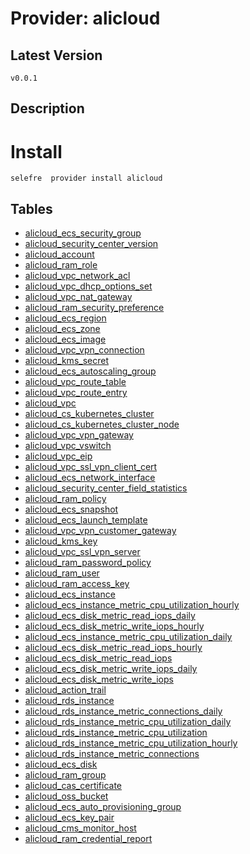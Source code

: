 # Provider: alicloud

## Latest Version 

```
v0.0.1
```
## Description 


# Install 

```
selefre  provider install alicloud
```


## Tables 

- [alicloud_ecs_security_group](alicloud_ecs_security_group.md)
- [alicloud_security_center_version](alicloud_security_center_version.md)
- [alicloud_account](alicloud_account.md)
- [alicloud_ram_role](alicloud_ram_role.md)
- [alicloud_vpc_network_acl](alicloud_vpc_network_acl.md)
- [alicloud_vpc_dhcp_options_set](alicloud_vpc_dhcp_options_set.md)
- [alicloud_vpc_nat_gateway](alicloud_vpc_nat_gateway.md)
- [alicloud_ram_security_preference](alicloud_ram_security_preference.md)
- [alicloud_ecs_region](alicloud_ecs_region.md)
- [alicloud_ecs_zone](alicloud_ecs_zone.md)
- [alicloud_ecs_image](alicloud_ecs_image.md)
- [alicloud_vpc_vpn_connection](alicloud_vpc_vpn_connection.md)
- [alicloud_kms_secret](alicloud_kms_secret.md)
- [alicloud_ecs_autoscaling_group](alicloud_ecs_autoscaling_group.md)
- [alicloud_vpc_route_table](alicloud_vpc_route_table.md)
- [alicloud_vpc_route_entry](alicloud_vpc_route_entry.md)
- [alicloud_vpc](alicloud_vpc.md)
- [alicloud_cs_kubernetes_cluster](alicloud_cs_kubernetes_cluster.md)
- [alicloud_cs_kubernetes_cluster_node](alicloud_cs_kubernetes_cluster_node.md)
- [alicloud_vpc_vpn_gateway](alicloud_vpc_vpn_gateway.md)
- [alicloud_vpc_vswitch](alicloud_vpc_vswitch.md)
- [alicloud_vpc_eip](alicloud_vpc_eip.md)
- [alicloud_vpc_ssl_vpn_client_cert](alicloud_vpc_ssl_vpn_client_cert.md)
- [alicloud_ecs_network_interface](alicloud_ecs_network_interface.md)
- [alicloud_security_center_field_statistics](alicloud_security_center_field_statistics.md)
- [alicloud_ram_policy](alicloud_ram_policy.md)
- [alicloud_ecs_snapshot](alicloud_ecs_snapshot.md)
- [alicloud_ecs_launch_template](alicloud_ecs_launch_template.md)
- [alicloud_vpc_vpn_customer_gateway](alicloud_vpc_vpn_customer_gateway.md)
- [alicloud_kms_key](alicloud_kms_key.md)
- [alicloud_vpc_ssl_vpn_server](alicloud_vpc_ssl_vpn_server.md)
- [alicloud_ram_password_policy](alicloud_ram_password_policy.md)
- [alicloud_ram_user](alicloud_ram_user.md)
- [alicloud_ram_access_key](alicloud_ram_access_key.md)
- [alicloud_ecs_instance](alicloud_ecs_instance.md)
- [alicloud_ecs_instance_metric_cpu_utilization_hourly](alicloud_ecs_instance_metric_cpu_utilization_hourly.md)
- [alicloud_ecs_disk_metric_read_iops_daily](alicloud_ecs_disk_metric_read_iops_daily.md)
- [alicloud_ecs_disk_metric_write_iops_hourly](alicloud_ecs_disk_metric_write_iops_hourly.md)
- [alicloud_ecs_instance_metric_cpu_utilization_daily](alicloud_ecs_instance_metric_cpu_utilization_daily.md)
- [alicloud_ecs_disk_metric_read_iops_hourly](alicloud_ecs_disk_metric_read_iops_hourly.md)
- [alicloud_ecs_disk_metric_read_iops](alicloud_ecs_disk_metric_read_iops.md)
- [alicloud_ecs_disk_metric_write_iops_daily](alicloud_ecs_disk_metric_write_iops_daily.md)
- [alicloud_ecs_disk_metric_write_iops](alicloud_ecs_disk_metric_write_iops.md)
- [alicloud_action_trail](alicloud_action_trail.md)
- [alicloud_rds_instance](alicloud_rds_instance.md)
- [alicloud_rds_instance_metric_connections_daily](alicloud_rds_instance_metric_connections_daily.md)
- [alicloud_rds_instance_metric_cpu_utilization_daily](alicloud_rds_instance_metric_cpu_utilization_daily.md)
- [alicloud_rds_instance_metric_cpu_utilization](alicloud_rds_instance_metric_cpu_utilization.md)
- [alicloud_rds_instance_metric_cpu_utilization_hourly](alicloud_rds_instance_metric_cpu_utilization_hourly.md)
- [alicloud_rds_instance_metric_connections](alicloud_rds_instance_metric_connections.md)
- [alicloud_ecs_disk](alicloud_ecs_disk.md)
- [alicloud_ram_group](alicloud_ram_group.md)
- [alicloud_cas_certificate](alicloud_cas_certificate.md)
- [alicloud_oss_bucket](alicloud_oss_bucket.md)
- [alicloud_ecs_auto_provisioning_group](alicloud_ecs_auto_provisioning_group.md)
- [alicloud_ecs_key_pair](alicloud_ecs_key_pair.md)
- [alicloud_cms_monitor_host](alicloud_cms_monitor_host.md)
- [alicloud_ram_credential_report](alicloud_ram_credential_report.md)


